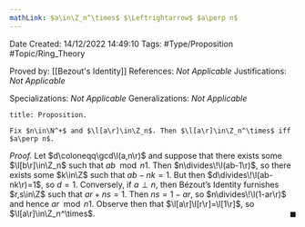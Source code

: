 ```yaml
---
mathLink: $a\in\Z_n^\times$ $\Leftrightarrow$ $a\perp n$
---
```


<div class="topSpace"></div>

Date Created: 14/12/2022 14:49:10
Tags: #Type/Proposition #Topic/Ring_Theory

Proved by: [[Bezout's Identity]]
References: <i>Not Applicable</i>
Justifications: <i>Not Applicable</i>

Specializations: <i>Not Applicable</i>
Generalizations: <i>Not Applicable</i>

``` ad-Proposition
title: Proposition.

Fix $n\in\N^+$ and $\l[a\r]\in\Z_n$. Then $\l[a\r]\in\Z_n^\times$ iff $a\perp n$.

```

<i>Proof.</i> Let $d\coloneqq\gcd\l(a,n\r)$ and suppose that there exists some $\l[b\r]\in\Z_n$ such that $ab\mod{n}1$. Then $n\divides\!\l(ab-1\r)$, so there exists some $k\in\Z$ such that $ab-nk=1$. But then $d\divides\!\l(ab-nk\r)=1$, so $d=1$. Conversely, if $a\perp n$, then Bézout’s Identity furnishes $r,s\in\Z$ such that $ar+ns=1$. Then $ns=1-ar$, so $n\divides\!\l(1-ar\r)$ and hence $ar\mod{n}1$. Observe then that $\l[a\r]\l[r\r]=\l[1\r]$, so $\l[a\r]\in\Z_n^\times$.<span style="float:right;">$\blacksquare$</span>
